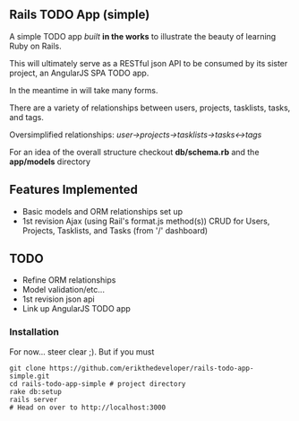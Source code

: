 ## Rails TODO App (simple)

A simple TODO app *built* **in the works** to illustrate the beauty of learning Ruby on Rails.

This will ultimately serve as a RESTful json API to be consumed by its sister project, an AngularJS SPA TODO app.

In the meantime in will take many forms.

There are a variety of relationships between users, projects, tasklists, tasks, and tags.

Oversimplified relationships: *user->projects->tasklists->tasks<->tags*

For an idea of the overall structure checkout **db/schema.rb** and the **app/models** directory

## Features Implemented

* Basic models and ORM relationships set up
* 1st revision Ajax (using Rail's format.js method(s)) CRUD for Users, Projects, Tasklists, and Tasks (from '/' dashboard)

## TODO

* Refine ORM relationships
* Model validation/etc...
* 1st revision json api
* Link up AngularJS TODO app

### Installation

For now... steer clear ;). But if you must

    git clone https://github.com/erikthedeveloper/rails-todo-app-simple.git
    cd rails-todo-app-simple # project directory
    rake db:setup
    rails server
    # Head on over to http://localhost:3000

